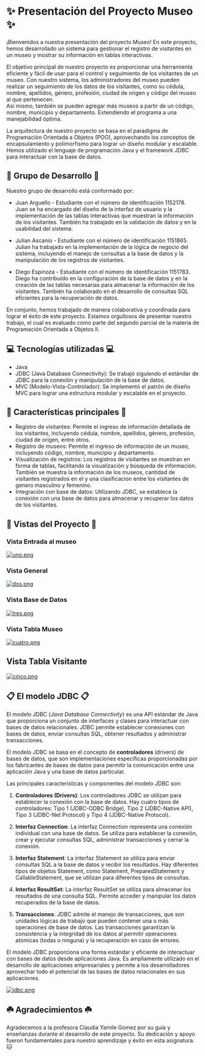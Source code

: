 # ✨ Presentación del Proyecto Museo ✨

¡Bienvenidos a nuestra presentación del proyecto Museo! En este proyecto, hemos desarrollado un sistema para gestionar el registro de visitantes en un museo y mostrar su información en tablas interactivas.

El objetivo principal de nuestro proyecto es proporcionar una herramienta eficiente y fácil de usar para el control y seguimiento de los visitantes de un museo. Con nuestro sistema, los administradores del museo pueden realizar un seguimiento de los datos de los visitantes, como su cédula, nombre, apellidos, género, profesión, ciudad de origen y código del museo al que pertenecen.  
Así mismo, también se pueden agregar más museos a partir de un código, nombre, municipio y departamento. Extendiendo el programa a una manejabilidad óptima.  

La arquitectura de nuestro proyecto se basa en el paradigma de Programación Orientada a Objetos (POO), aprovechando los conceptos de encapsulamiento y polimorfismo para lograr un diseño modular y escalable. Hemos utilizado el lenguaje de programación Java y el framework JDBC para interactuar con la base de datos.  

## 🤝 Grupo de Desarrollo 🤝

Nuestro grupo de desarrollo está conformado por:

- Juan Arguello - Estudiante con el número de identificación 1152178. Juan se ha encargado del diseño de la interfaz de usuario y la implementación de las tablas interactivas que muestran la información de los visitantes. También ha trabajado en la validación de datos y en la usabilidad del sistema. 

- Julian Ascanio - Estudiante con el número de identificación 1151865. Julian ha trabajado en la implementación de la lógica de negocio del sistema, incluyendo el manejo de consultas a la base de datos y la manipulación de los registros de visitantes.

- Diego Espinoza - Estudiante con el número de identificación 1151783. Diego ha contribuido en la configuración de la base de datos y en la creación de las tablas necesarias para almacenar la información de los visitantes. También ha colaborado en el desarrollo de consultas SQL eficientes para la recuperación de datos.

En conjunto, hemos trabajado de manera colaborativa y coordinada para lograr el éxito de este proyecto. Estamos orgullosos de presentar nuestro trabajo, el cual es evaluado como parte del segundo parcial de la materia de Programación Orientada a Objetos II.

## 💻 Tecnologías utilizadas 💻

- Java
- JDBC (Java Database Connectivity): Se trabajó siguiendo el estándar de JDBC para la conexión y manipulación de la base de datos.
- MVC (Modelo-Vista-Controlador): Se implementó el patrón de diseño MVC para lograr una estructura modular y escalable en el proyecto.  
  
## 📌 Características principales 📌

- Registro de visitantes: Permite el ingreso de información detallada de los visitantes, incluyendo cédula, nombre, apellidos, género, profesión, ciudad de origen, entre otros.  
- Registro de museos: Permite el ingreso de información de un museo, incluyendo código, nombre, municipio y departamento.    
- Visualización de registros: Los registros de visitantes se muestran en forma de tablas, facilitando la visualización y búsqueda de información. También se muestra la información de los museos, cantidad de visitantes registrados en el y una clasificacion entre los visitantes de genero masculino y femenino.  
- Integración con base de datos: Utilizando JDBC, se establece la conexión con una base de datos para almacenar y recuperar los datos de los visitantes.  

## 👀 Vistas del Proyecto 👀 
### Vista Entrada al museo
[![uno.png](https://i.postimg.cc/6QJbJj0Z/uno.png)](https://postimg.cc/LJD3jVG4)  

### Vista General  
[![dos.png](https://i.postimg.cc/HLm1m44r/dos.png)](https://postimg.cc/gxgTqh7p)  

### Vista Base de Datos  
[![tres.png](https://i.postimg.cc/t4NpYMg3/tres.png)](https://postimg.cc/K1jdWQBj)  

### Vista Tabla Museo
[![cuatro.png](https://i.postimg.cc/pTZFCZkz/cuatro.png)](https://postimg.cc/47YyNpDx)  

## Vista Tabla Visitante  
[![cinco.png](https://i.postimg.cc/PJ7NVFDp/cinco.png)](https://postimg.cc/4HzJmPBs)

## 📋 El modelo JDBC 📋

El modelo JDBC (*Java Database Connectivity*) es una API estándar de Java que proporciona un conjunto de interfaces y clases para interactuar con bases de datos relacionales. JDBC permite establecer conexiones con bases de datos, enviar consultas SQL, obtener resultados y administrar transacciones.

El modelo JDBC se basa en el concepto de **controladores** (drivers) de bases de datos, que son implementaciones específicas proporcionadas por los fabricantes de bases de datos para permitir la comunicación entre una aplicación Java y una base de datos particular.

Las principales características y componentes del modelo JDBC son:

1. **Controladores (Drivers)**: Los controladores JDBC se utilizan para establecer la conexión con la base de datos. Hay cuatro tipos de controladores: Tipo 1 (JDBC-ODBC Bridge), Tipo 2 (JDBC-Native API), Tipo 3 (JDBC-Net Protocol) y Tipo 4 (JDBC-Native Protocol).

2. **Interfaz Connection**: La interfaz Connection representa una conexión individual con una base de datos. Se utiliza para establecer la conexión, crear y ejecutar consultas SQL, administrar transacciones y cerrar la conexión.

3. **Interfaz Statement**: La interfaz Statement se utiliza para enviar consultas SQL a la base de datos y recibir los resultados. Hay diferentes tipos de objetos Statement, como Statement, PreparedStatement y CallableStatement, que se utilizan para diferentes tipos de consultas.

4. **Interfaz ResultSet**: La interfaz ResultSet se utiliza para almacenar los resultados de una consulta SQL. Permite acceder y manipular los datos recuperados de la base de datos.

5. **Transacciones**: JDBC admite el manejo de transacciones, que son unidades lógicas de trabajo que pueden contener una o más operaciones de base de datos. Las transacciones garantizan la consistencia y la integridad de los datos al permitir operaciones atómicas (todas o ninguna) y la recuperación en caso de errores.

El modelo JDBC proporciona una forma estándar y eficiente de interactuar con bases de datos desde aplicaciones Java. Es ampliamente utilizado en el desarrollo de aplicaciones empresariales y permite a los desarrolladores aprovechar todo el potencial de las bases de datos relacionales en sus aplicaciones.

[![jdbc.png](https://i.postimg.cc/qvmSPXFX/jdbc.png)](https://postimg.cc/0zwVmmPb)  

## ☘️ Agradecimientos ☘️  
Agradecemos a la profesora Claudia Yamile Gomez por su guía y enseñanzas durante el desarrollo de este proyecto. Su dedicación y apoyo fueron fundamentales para nuestro aprendizaje y éxito en esta asignatura. 🐱

